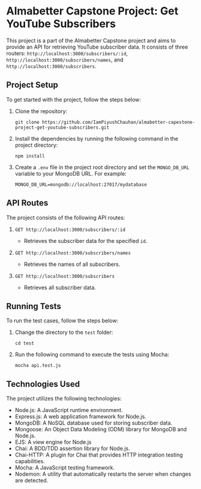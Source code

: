 # Almabetter Capstone Project: Get YouTube Subscribers

This project is a part of the Almabetter Capstone project and aims to provide an API for retrieving YouTube subscriber data. It consists of three routers: `http://localhost:3000/subscribers/:id`, `http://localhost:3000/subscribers/names`, and `http://localhost:3000/subscribers`.

## Project Setup

To get started with the project, follow the steps below:

1. Clone the repository:
   ```
   git clone https://github.com/IamPiyushChauhan/almabetter-capestone-project-get-youtube-subscribers.git
   ```

2. Install the dependencies by running the following command in the project directory:
   ```
   npm install
   ```

3. Create a `.env` file in the project root directory and set the `MONGO_DB_URL` variable to your MongoDB URL. For example:
   ```
   MONGO_DB_URL=mongodb://localhost:27017/mydatabase
   ```

## API Routes

The project consists of the following API routes:

1. `GET http://localhost:3000/subscribers/:id`
   - Retrieves the subscriber data for the specified `id`.

2. `GET http://localhost:3000/subscribers/names`
   - Retrieves the names of all subscribers.

3. `GET http://localhost:3000/subscribers`
   - Retrieves all subscriber data.

## Running Tests

To run the test cases, follow the steps below:

1. Change the directory to the `test` folder:
   ```
   cd test
   ```

2. Run the following command to execute the tests using Mocha:
   ```
   mocha api.test.js
   ```

## Technologies Used

The project utilizes the following technologies:

- Node.js: A JavaScript runtime environment.
- Express.js: A web application framework for Node.js.
- MongoDB: A NoSQL database used for storing subscriber data.
- Mongoose: An Object Data Modeling (ODM) library for MongoDB and Node.js.
- EJS: A view engine for Node.js
- Chai: A BDD/TDD assertion library for Node.js.
- Chai-HTTP: A plugin for Chai that provides HTTP integration testing capabilities.
- Mocha: A JavaScript testing framework.
- Nodemon: A utility that automatically restarts the server when changes are detected.